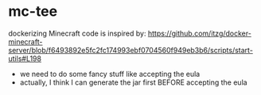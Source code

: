 # mc-tee

dockerizing Minecraft code is inspired by: https://github.com/itzg/docker-minecraft-server/blob/f6493892e5fc2fc174993ebf0704560f949eb3b6/scripts/start-utils#L198
- we need to do some fancy stuff like accepting the eula
- actually, I think I can generate the jar first BEFORE accepting the eula